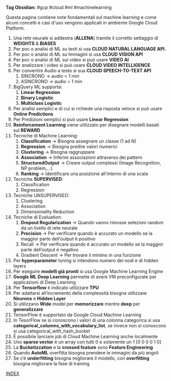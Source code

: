 **Tag Obsidian:** #gcp #cloud #ml #machinelearning

Questa pagina contiene note fondamentali sul machine learning e come alcuni concetti e casi d'uso vengono applicati in ambiente Google Cloud Platform.
1. Una rete neurale si addestra (**ALLENA**) tramite il corretto settaggio di **WEIGHTS** & **BIASES**
2. Per poc o analisi di ML su testi si usa **CLOUD NATURAL LANGUAGE API.**
3. Per poc o analisi di ML su Immagini si usa **CLOUD VISION API**
4. Per poc o analisi di ML sui video si può usare **VIDEO AI**
5. Per analizzare i video si può usare **CLOUD VIDEO INTELLIGENCE**
6. Per convertire Audio a testo si sua **CLOUD SPEECH-TO-TEXT API**
	1. SINCRONO -> audio < 1 min
	2. ASINCRONO -> audio > 1 min
7. BigQuery ML supporta:
	1. **Linear Regression**
	2. **Binary Logistic**
	3. **Multiclass Logistic**
8. Per analisi semplici e di cui si richiede una risposta veloce si può usare **Online Predictions**
9. Per Predizioni semplici si può usare **Linear Regression**
10. **Reinforcement Learning** viene utilizzato per disegnare modelli basati sul **REWARD**
11. Tecniche di Machine Learning:
	1. **Classification** → Bisogna assegnare un classe (1 ad N)
	2. **Regression** → Bisogna predire valori numerici
	3. **Clustering** → Bisogna raggruppare
	4. **Association** → Inferire associazioni attraverso dei pattern
	5. **StructuredOutput** → Creare output complessi (Image Recognition, NP problem,…)
	6. **Ranking** → Identificare una posizione all’interno di una scala
12. Tecniche **SUPERVISED**:
	1. Classification
	2. Regression
13. Tecniche UNSUPERVISED:
	1. Clustering
	2. Association
	3. Dimensionality Reduction
14. Tecniche di Evaluation:
	1. **Dropout Regularization** → Quando vanno rimosse selezioni random da un livello di rete neurale
	2. **Precision** → Per verificare quando è accurato un modello se la maggior parte dell’output è positivo
	3. Recall → Per verificare quando è accurato un modello se la maggior parte dell’output è negativo
	4. Gradient Descent → Per trovare il minimo in una funzione
15. Per **hyperparameter** tuning si intendono numero dei nodi e di hidden layers
16. Per eseguire **modelli già pronti** si usa Google Machine Learning Engine
17. **Google ML Deep Learning** permette di avere VM preconfigurate per applicazioni di Deep Learning
18. Per **Tensorflow** è indicato utilizzare **TPU**
19. Per adattarsi all’incremento della complessità bisogna utilizzare **Neurons** e **Hidden Layer**
20. Si utilizzano **Wide** model per **memorizzare** mentre **deep** per **generalizzare**
21. TensorFlow è supportato da Google Cloud Machine Learning
22. In TesorFlow se si conoscono i valori di una colonna categorica si usa **categorical_columns_with_vocabulary_list**, se invece non si conoscono si usa categorical_with_hash_bucket
23. È possibile lanciare job di Cloud Machine Learning anche localmente
24. Uno **sparse vector** è un array con tutti 0 e solamente un 1 [0 0 0 0 1 0]
25. La **Bucketizzation** e la **crossed feature** sono **Feature Engineering**
26. Quando **AutoML** overfitta bisogna prendere le immagini da più angoli
27. Se c’è **underfitting** bisogna migliorare il modello, con **overfitting** bisogna migliorare la fase di
training



[INDEX](../README.md)